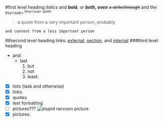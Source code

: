 #first level heading
*italics* and **bold**, or ***both, even***
~~a strikethrough~~ and the <sub>itsy<\sub> <sup>bitsy<\sup> spider.
> a quote from a very important person, probably
```
and content from a less important person
```
##second level heading
links: [external](https://www.youtube.com/watch?v=dQw4w9WgXcQ), [section](#first-level-heading), and [internal](rick.md)
###third level heading
- and:
  - last
    1. but
    2. not
    3. least:
- [x] lists (task and otherwise)
- [x] links
- [x] quotes
- [x] text formatting
- [ ] pictures???
![stupid raccoon picture](https://github.com/yue-hua-x/cse110_lab1/assets/146787492/adc2a2eb-c9a2-4822-96fb-220483206571)
- [x] pictures.
